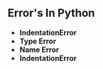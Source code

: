 ## Error's In Python 

* **IndentationError**
* **Type Error**
* **Name Error**
* **IndentationError**